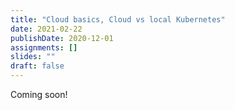 ```yaml
---
title: "Cloud basics, Cloud vs local Kubernetes"
date: 2021-02-22
publishDate: 2020-12-01
assignments: []
slides: ""
draft: false
---
```


Coming soon!
